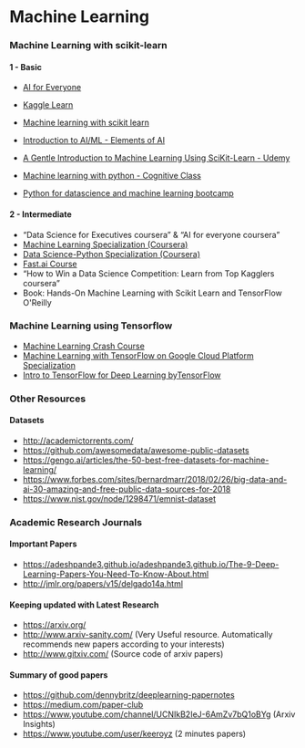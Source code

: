 # Machine Learning

### Machine Learning with scikit-learn

#### 1 - Basic

- [AI for Everyone](https://www.coursera.org/learn/ai-for-everyone)

- [Kaggle Learn](https://www.kaggle.com/learn)

- [Machine learning with scikit learn](https://www.dataschool.io/machine-learning-with-scikit-learn/)

- [Introduction to AI/ML - Elements of AI](https://course.elementsofai.com/)

- [A Gentle Introduction to Machine Learning Using SciKit-Learn - Udemy](https://www.udemy.com/a-gentle-introduction-to-machine-learning-using-scikit-learn/)

- [Machine learning with python - Cognitive Class](https://cognitiveclass.ai/courses/machine-learning-with-python/)

- [Python for datascience and machine learning bootcamp](https://www.udemy.com/python-for-data-science-and-machine-learning-bootcamp)

#### 2 - Intermediate

- “Data Science for Executives coursera” & “AI for everyone coursera”
- [Machine Learning Specialization (Coursera)](https://www.coursera.org/specializations/machine-learning)
- [Data Science-Python Specialization (Coursera)](https://www.coursera.org/specializations/data-science-python)
- [Fast.ai Course](http://course.fast.ai/ml.html)
- “How to Win a Data Science Competition: Learn from Top Kagglers coursera”
- Book: Hands-On Machine Learning with Scikit Learn and TensorFlow O'Reilly

### Machine Learning using Tensorflow

- [Machine Learning Crash Course](https://developers.google.com/machine-learning/crash-course/)
- [Machine Learning with TensorFlow on Google Cloud Platform Specialization](https://www.coursera.org/specializations/machine-learning-tensorflow-gcp)
- [Intro to TensorFlow for Deep Learning byTensorFlow](https://www.udacity.com/course/intro-to-tensorflow-for-deep-learning--ud187)

### Other Resources

#### Datasets

- http://academictorrents.com/
- https://github.com/awesomedata/awesome-public-datasets
- https://gengo.ai/articles/the-50-best-free-datasets-for-machine-learning/
- https://www.forbes.com/sites/bernardmarr/2018/02/26/big-data-and-ai-30-amazing-and-free-public-data-sources-for-2018
- https://www.nist.gov/node/1298471/emnist-dataset

### Academic Research Journals

#### Important Papers

- https://adeshpande3.github.io/adeshpande3.github.io/The-9-Deep-Learning-Papers-You-Need-To-Know-About.html
- http://jmlr.org/papers/v15/delgado14a.html

#### Keeping updated with Latest Research

- https://arxiv.org/
- http://www.arxiv-sanity.com/ (Very Useful resource. Automatically recommends new papers according to your interests)
- http://www.gitxiv.com/ (Source code of arxiv papers)

#### Summary of good papers

- https://github.com/dennybritz/deeplearning-papernotes
- https://medium.com/paper-club
- https://www.youtube.com/channel/UCNIkB2IeJ-6AmZv7bQ1oBYg (Arxiv Insights)
- https://www.youtube.com/user/keeroyz (2 minutes papers)
